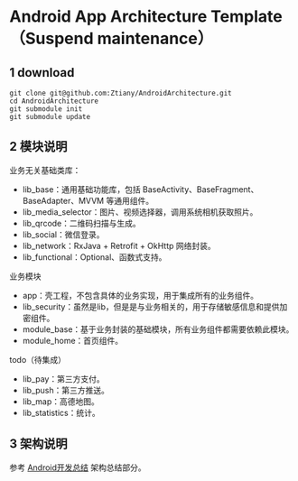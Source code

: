 # Android App Architecture Template（Suspend maintenance）

## 1 download

```shell
git clone git@github.com:Ztiany/AndroidArchitecture.git
cd AndroidArchitecture
git submodule init
git submodule update
```

## 2 模块说明

业务无关基础类库：

- lib_base：通用基础功能库，包括 BaseActivity、BaseFragment、BaseAdapter、MVVM 等通用组件。
- lib_media_selector：图片、视频选择器，调用系统相机获取照片。
- lib_qrcode：二维码扫描与生成。
- lib_social：微信登录。
- lib_network：RxJava + Retrofit + OkHttp 网络封装。
- lib_functional：Optional、函数式支持。

业务模块

- app：壳工程，不包含具体的业务实现，用于集成所有的业务组件。
- lib_security：虽然是lib，但是是与业务相关的，用于存储敏感信息和提供加密组件。
- module_base：基于业务封装的基础模块，所有业务组件都需要依赖此模块。
- module_home：首页组件。

todo（待集成）

- lib_pay：第三方支付。
- lib_push：第三方推送。
- lib_map：高德地图。
- lib_statistics：统计。

## 3 架构说明

参考 [Android开发总结](https://github.com/Ztiany/Programming-Notes/blob/master/Android/README.md) 架构总结部分。
